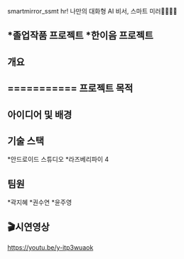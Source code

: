 smartmirror_ssmt hr!
나만의 대화형 AI 비서, 스마트 미러👩‍💼👨‍💼

*졸업작품 프로젝트
*한이음 프로젝트
---------------------------

개요
---------------------------


===========
프로젝트 목적
---------------------------


아이디어 및 배경
---------------------------


기술 스택
---------------------------
*안드로이드 스튜디오
*라즈베리파이 4

팀원
---------------------------
*곽지혜
*권수연
*윤주영

🎬시연영상
---------------------------
https://youtu.be/y-itp3wuaok
